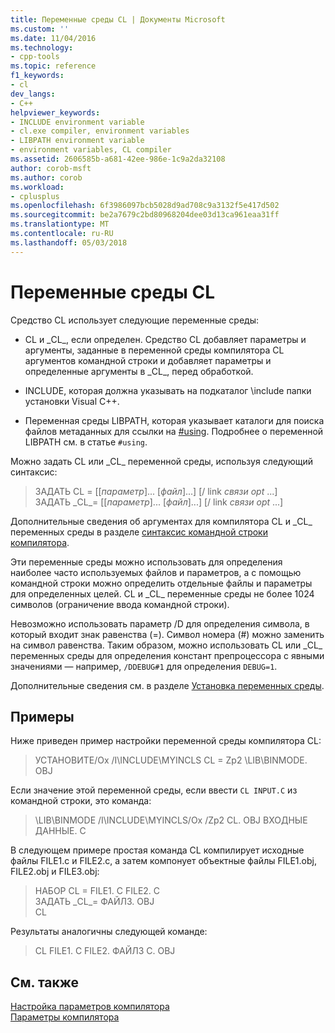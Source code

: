 ```yaml
---
title: Переменные среды CL | Документы Microsoft
ms.custom: ''
ms.date: 11/04/2016
ms.technology:
- cpp-tools
ms.topic: reference
f1_keywords:
- cl
dev_langs:
- C++
helpviewer_keywords:
- INCLUDE environment variable
- cl.exe compiler, environment variables
- LIBPATH environment variable
- environment variables, CL compiler
ms.assetid: 2606585b-a681-42ee-986e-1c9a2da32108
author: corob-msft
ms.author: corob
ms.workload:
- cplusplus
ms.openlocfilehash: 6f3986097bcb5028d9ad708c9a3132f5e417d502
ms.sourcegitcommit: be2a7679c2bd80968204dee03d13ca961eaa31ff
ms.translationtype: MT
ms.contentlocale: ru-RU
ms.lasthandoff: 05/03/2018
---
```

# <a name="cl-environment-variables"></a>Переменные среды CL

Средство CL использует следующие переменные среды:

- CL и \_CL\_, если определен. Средство CL добавляет параметры и аргументы, заданные в переменной среды компилятора CL аргументов командной строки и добавляет параметры и определенные аргументы в \_CL\_, перед обработкой.

- INCLUDE, которая должна указывать на подкаталог \include папки установки Visual C++.

- Переменная среды LIBPATH, которая указывает каталоги для поиска файлов метаданных для ссылки на [#using](../../preprocessor/hash-using-directive-cpp.md). Подробнее о переменной LIBPATH см. в статье `#using`.

Можно задать CL или \_CL\_ переменной среды, используя следующий синтаксис:

> ЗАДАТЬ CL = [[*параметр*]... [*файл*]...] [/ link *связи opt* ...]  
> ЗАДАТЬ \_CL\_= [[*параметр*]... [*файл*]...] [/ link *связи opt* ...]

Дополнительные сведения об аргументах для компилятора CL и \_CL\_ переменных среды в разделе [синтаксис командной строки компилятора](../../build/reference/compiler-command-line-syntax.md).

Эти переменные среды можно использовать для определения наиболее часто используемых файлов и параметров, а с помощью командной строки можно определить отдельные файлы и параметры для определенных целей. CL и \_CL\_ переменные среды не более 1024 символов (ограничение ввода командной строки).

Невозможно использовать параметр /D для определения символа, в который входит знак равенства (=). Символ номера (#) можно заменить на символ равенства. Таким образом, можно использовать CL или \_CL\_ переменных среды для определения констант препроцессора с явными значениями — например, `/DDEBUG#1` для определения `DEBUG=1`.

Дополнительные сведения см. в разделе [Установка переменных среды](../../build/setting-the-path-and-environment-variables-for-command-line-builds.md).

## <a name="examples"></a>Примеры

Ниже приведен пример настройки переменной среды компилятора CL:

> УСТАНОВИТЕ/Ox /I\INCLUDE\MYINCLS CL = Zp2 \LIB\BINMODE. OBJ

Если значение этой переменной среды, если ввести `CL INPUT.C` из командной строки, это команда:

> \LIB\BINMODE /I\INCLUDE\MYINCLS/Ox /Zp2 CL. OBJ ВХОДНЫЕ ДАННЫЕ. C

В следующем примере простая команда CL компилирует исходные файлы FILE1.c и FILE2.c, а затем компонует объектные файлы FILE1.obj, FILE2.obj и FILE3.obj:

> НАБОР CL = FILE1. C FILE2. C  
> ЗАДАТЬ \_CL\_= ФАЙЛ3. OBJ  
> CL  

Результаты аналогичны следующей команде:

> CL FILE1. C FILE2. ФАЙЛ3 C. OBJ

## <a name="see-also"></a>См. также

[Настройка параметров компилятора](../../build/reference/setting-compiler-options.md)   
[Параметры компилятора](../../build/reference/compiler-options.md)

